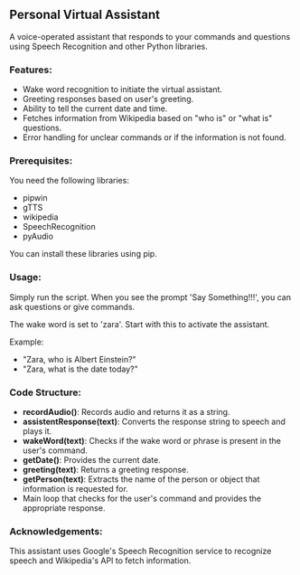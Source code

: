 ## Personal Virtual Assistant

A voice-operated assistant that responds to your commands and questions using Speech Recognition and other Python libraries.

### Features:
- Wake word recognition to initiate the virtual assistant.
- Greeting responses based on user's greeting.
- Ability to tell the current date and time.
- Fetches information from Wikipedia based on "who is" or "what is" questions.
- Error handling for unclear commands or if the information is not found.

### Prerequisites:
You need the following libraries:
- pipwin
- gTTS
- wikipedia
- SpeechRecognition
- pyAudio

You can install these libraries using pip.

### Usage:

Simply run the script. When you see the prompt 'Say Something!!!', you can ask questions or give commands.

The wake word is set to 'zara'. Start with this to activate the assistant.

Example:
- "Zara, who is Albert Einstein?"
- "Zara, what is the date today?"

### Code Structure:

- **recordAudio()**: Records audio and returns it as a string.
- **assistentResponse(text)**: Converts the response string to speech and plays it.
- **wakeWord(text)**: Checks if the wake word or phrase is present in the user's command.
- **getDate()**: Provides the current date.
- **greeting(text)**: Returns a greeting response.
- **getPerson(text)**: Extracts the name of the person or object that information is requested for.
- Main loop that checks for the user's command and provides the appropriate response.

### Acknowledgements:
This assistant uses Google's Speech Recognition service to recognize speech and Wikipedia's API to fetch information.

